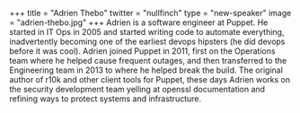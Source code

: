 +++
title = "Adrien Thebo"
twitter = "nullfinch"
type = "new-speaker"
image = "adrien-thebo.jpg"
+++
Adrien is a software engineer at Puppet. He started in IT Ops in 2005 and started writing code to automate everything, inadvertently becoming one of the earliest devops hipsters (he did devops before it was cool). Adrien joined Puppet in 2011, first on the Operations team where he helped cause frequent outages, and then transferred to the Engineering team in 2013 to where he helped break the build. The original author of r10k and other client tools for Puppet, these days Adrien works on the security development team yelling at openssl documentation and refining ways to protect systems and infrastructure.